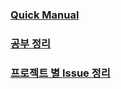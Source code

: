 ### [Quick Manual](<Quick Manual/Quick Manual.md>)

### [공부 정리](</공부 정리/공부 정리.md>)

### [프로젝트 별 Issue 정리](<프로젝트 별 Issue 정리/개요.md>)






